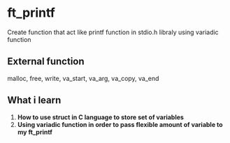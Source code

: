 # ft_printf

Create function that act like printf function in stdio.h libraly using variadic function

## External function
malloc, free, write, va_start, va_arg, va_copy, va_end

## What i learn
1. **How to use struct in C language to store set of variables**
2. **Using variadic function in order to pass flexible amount of variable to my ft_printf**
